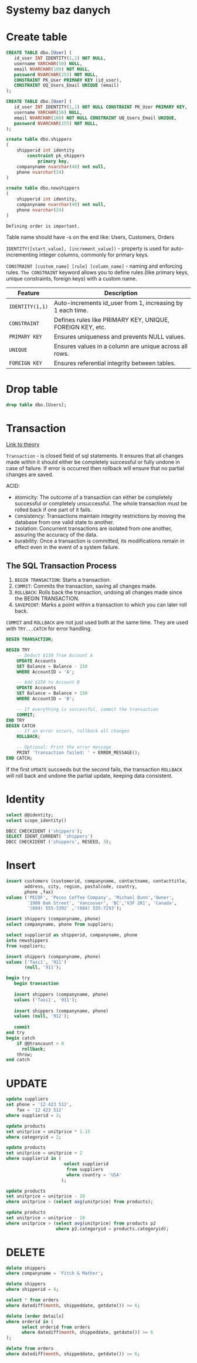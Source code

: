 # Systemy baz danych

# Create table

```sql
CREATE TABLE dbo.[User] (
   id_user INT IDENTITY(1,1) NOT NULL,
   username VARCHAR(50) NULL,
   email NVARCHAR(100) NOT NULL,
   password NVARCHAR(255) NOT NULL,
   CONSTRAINT PK_User PRIMARY KEY (id_user),
   CONSTRAINT UQ_Users_Email UNIQUE (email)
);
```

```sql
CREATE TABLE dbo.[User] (
   id_user INT IDENTITY(1,1) NOT NULL CONSTRAINT PK_User PRIMARY KEY,
   username VARCHAR(50) NULL,
   email NVARCHAR(100) NOT NULL CONSTRAINT UQ_Users_Email UNIQUE,
   password NVARCHAR(255) NOT NULL,
);
```

```sql
create table dbo.shippers  
(  
    shipperid int identity
        constraint pk_shippers  
            primary key,
    companyname nvarchar(40) not null,  
    phone nvarchar(24)  
)
```

```sql
create table dbo.newshippers  
(  
    shipperid int identity,  
    companyname nvarchar(40) not null,  
    phone nvarchar(24)  
)
```

`Defining order is important.`

Table name should have -s on the end like: Users, Customers, Orders

`IDENTITY([start_value], [increment_value])` - property is used for auto-incrementing integer columns, commonly for primary keys.

`CONSTRAINT [custom_name] [rule] [column_name]` - naming and enforcing rules. `The CONSTRAINT` keyword allows you to define rules (like primary keys, unique constraints, foreign keys) with a custom name.

| Feature         | Description                                                |
| --------------- | ---------------------------------------------------------- |
| `IDENTITY(1,1)` | Auto-increments id_user from 1, increasing by 1 each time. |
| `CONSTRAINT`    | Defines rules like PRIMARY KEY, UNIQUE, FOREIGN KEY, etc.  |
| `PRIMARY KEY`   | Ensures uniqueness and prevents NULL values.               |
| `UNIQUE`        | Ensures values in a column are unique across all rows.     |
| `FOREIGN KEY`   | Ensures referential integrity between tables.              |

# Drop table

```sql
drop table dbo.[Users];
```

# Transaction

[Link to theory](https://www.geeksforgeeks.org/sql-transactions/)

`Transaction` - is closed field of sql statements. It ensures that all changes made within it should either be completely successful or fully undone in case of failure. If error is occurred then rollback will ensure that no partial changes are saved.

ACID:
- `A`tomicity: The outcome of a transaction can either be completely successful or completely unsuccessful. The whole transaction must be rolled back if one part of it fails.
- `C`onsistency: Transactions maintain integrity restrictions by moving the database from one valid state to another.
- `I`solation: Concurrent transactions are isolated from one another, assuring the accuracy of the data.
- `D`urability: Once a transaction is committed, its modifications remain in effect even in the event of a system failure.

## The SQL Transaction Process

1) `BEGIN TRANSACTION`: Starts a transaction.
2) `COMMIT`: Commits the transaction, saving all changes made.
3) `ROLLBACK`: Rolls back the transaction, undoing all changes made since the BEGIN TRANSACTION.
4) `SAVEPOINT`: Marks a point within a transaction to which you can later roll back.

`COMMIT` and `ROLLBACK` are not just used both at the same time. They are used with `TRY...CATCH` for error handling.

```sql
BEGIN TRANSACTION;

BEGIN TRY
    -- Deduct $150 from Account A
    UPDATE Accounts
    SET Balance = Balance - 150
    WHERE AccountID = 'A';

    -- Add $150 to Account B
    UPDATE Accounts
    SET Balance = Balance + 150
    WHERE AccountID = 'B';

    -- If everything is successful, commit the transaction
    COMMIT;
END TRY
BEGIN CATCH
    -- If an error occurs, rollback all changes
    ROLLBACK;

    -- Optional: Print the error message
    PRINT 'Transaction failed: ' + ERROR_MESSAGE();
END CATCH;
```

If the first `UPDATE` succeeds but the second fails, the transaction `ROLLBACK` will roll back and undone the partial update, keeping data consistent.

# Identity

```sql
select @@identity; 
select scope_identity()
```

```sql
DBCC CHECKIDENT ('shippers'); 
SELECT IDENT_CURRENT( 'shippers')
DBCC CHECKIDENT ('shippers', RESEED, 3);
```

# Insert

```sql
insert customers (customerid, companyname, contactname, contacttitle,  
       address, city, region, postalcode, country,  
       phone ,fax)  
values ('PECOF', 'Pecos Coffee Company', 'Michael Dunn','Owner',  
        '1900 Oak Street', 'Vancouver', 'BC','V3F 2K1', 'Canada',  
        '(604) 555-3392' ,'(604) 555-7293');
```

```sql
insert shippers (companyname, phone)  
select companyname, phone from suppliers;
```

```sql
select supplierid as shipperid, companyname, phone  
into newshippers
from suppliers;
```

```sql
insert shippers (companyname, phone) 
values ('Taxi1', '911')
       (null, '911');
```

```sql
begin try  
   begin transaction  
  
   insert shippers (companyname, phone)  
   values ('Taxi1', '911');  
  
   insert shippers (companyname, phone)  
   values (null, '912');  
  
   commit  
end try  
begin catch  
    if @@trancount > 0
      rollback;    
    throw;  
end catch
```

# UPDATE

```sql
update suppliers  
set phone = '12 423 512',  
    fax = '12 423 512'  
where supplierid = 2;
```

```sql
update products  
set unitprice = unitprice * 1.15  
where categoryid = 2;
```

```sql
update products  
set unitprice = unitprice + 2  
where supplierid in (  
                      select supplierid  
                       from suppliers  
                       where country = 'USA'  
                     );
```

```sql
update products  
set unitprice = unitprice - 10  
where unitprice > (select avg(unitprice) from products);

update products  
set unitprice = unitprice - 10  
where unitprice > (select avg(unitprice) from products p2 
                   where p2.categoryid = products.categoryid);
```

# DELETE

```sql
delete shippers  
where companyname = 'Fitch & Mather';

delete shippers  
where shipperid = 4;

select * from orders  
where datediff(month, shippeddate, getdate()) >= 6;
```


```sql
delete [order details]  
where orderid in (  
      select orderid from orders  
      where datediff(month, shippeddate, getdate()) >= 6  
);

delete from orders  
where datediff(month, shippeddate, getdate()) >= 6;
```
